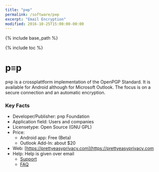 ```yaml
---
title: "p≡p"
permalink: /software/p≡p
excerpt: "Email Encryption"
modified: 2016-10-25T15:00:00-00:00
---
```


{% include base_path %}

{% include toc %}

# p≡p

p≡p is a crossplattform implementation of the OpenPGP Standard. It is available for Android although for Microsoft Outlook. The focus is on a secure connection and an automatic encryption.

### Key Facts

* Developer/Publisher: p≡p Foundation
* Application field: Users and companies
* Licensetype: Open Source (GNU GPL)
* Price: 
	* Android app: Free (Beta)
	* Outlook Add-In: about $20
* Web: [https://prettyeasyprivacy.com](https://prettyeasyprivacy.com
* Help: Help is given over email
	* [Support](https://prettyeasyprivacy.com/contact-us/)
	* [FAQ](https://prettyeasyprivacy.com/faq/)